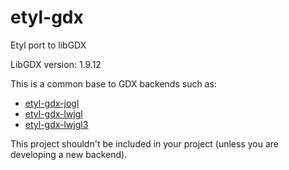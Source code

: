 # etyl-gdx
Etyl port to libGDX

LibGDX version: 1.9.12

This is a common base to GDX backends such as:
- [etyl-gdx-jogl](https://github.com/Harium/etyl-gdx-jogl)
- [etyl-gdx-lwjgl](https://github.com/Harium/etyl-gdx-lwjgl)
- [etyl-gdx-lwjgl3](https://github.com/Harium/etyl-gdx-lwjgl3)

This project shouldn't be included in your project (unless you are developing a new backend).
